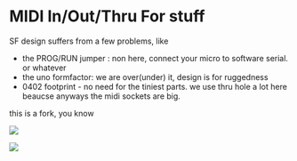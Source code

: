 MIDI In/Out/Thru For stuff
========================================

SF design suffers from a few problems, like   
* the PROG/RUN jumper : non here, connect your micro to software serial. or whatever  
* the uno formfactor: we are over(under) it, design is for ruggedness  
* 0402 footprint - no need for the tiniest parts. we use thru hole a lot here beaucse anyways the midi sockets are big.  
  
this is a fork, you know  

![](http://i.imgur.com/5HhzLMo.jpg)

![](http://i.imgur.com/rvKhJgT.jpg)

